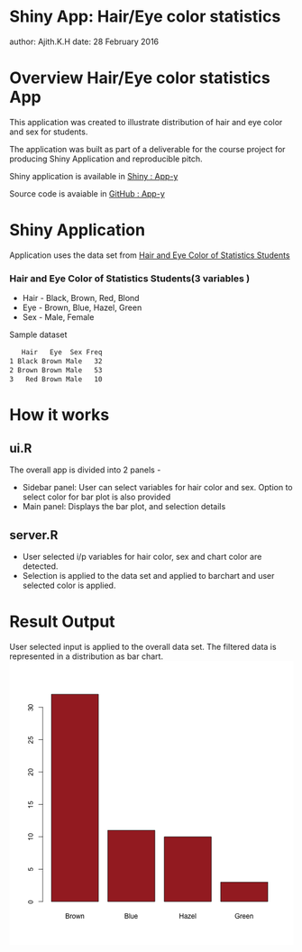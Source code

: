 Shiny App: Hair/Eye color statistics
========================================================
author: Ajith.K.H
date: 28 February 2016

Overview Hair/Eye color statistics App
========================================================

This application was created to illustrate distribution of hair and eye color and sex for students.

The application was built as part of a deliverable for the course project for producing Shiny Application and reproducible pitch.

Shiny application is available in 
[Shiny : App-y](https://ajithkh.shinyapps.io/App-y/)


Source code is avaiable in 
[GitHub : App-y](https://github.com/ajithkh/App-y)


Shiny Application
========================================================

Application uses the data set from [Hair and Eye Color of Statistics Students](https://stat.ethz.ch/R-manual/R-devel/library/datasets/html/HairEyeColor.html)
### Hair and Eye Color of Statistics Students(3 variables )
* Hair - 	Black, Brown, Red, Blond
* Eye	 -  Brown, Blue, Hazel, Green
* Sex	 -  Male, Female

Sample dataset 

```
   Hair   Eye  Sex Freq
1 Black Brown Male   32
2 Brown Brown Male   53
3   Red Brown Male   10
```

How it works 
========================================================
## ui.R
The overall app is divided into 2 panels - 
* Sidebar panel: User can select variables for hair color and sex. Option to select color for bar plot is also provided 
* Main panel: Displays the bar plot, and selection details

## server.R
* User selected i/p variables for hair color, sex and chart color are detected. 
* Selection is applied to the data set and applied to barchart and user selected color is applied.



Result Output
========================================================
User selected input is applied to the overall data set. The filtered data is represented in a distribution as bar chart.
![plot of chunk unnamed-chunk-2](Appy-figure/unnamed-chunk-2-1.png)
